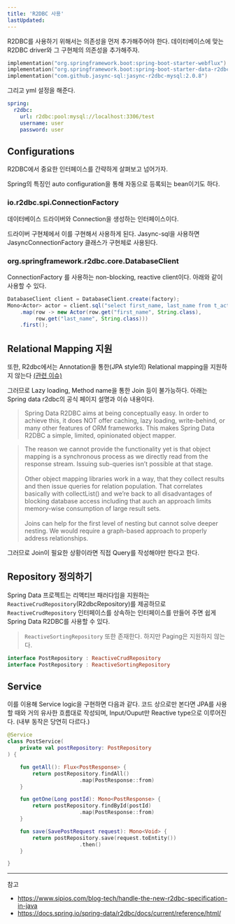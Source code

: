 ```yaml
---
title: 'R2DBC 사용'
lastUpdated: 
---
```


R2DBC를 사용하기 위해서는 의존성을 먼저 추가해주어야 한다. 데이터베이스에 맞는 R2DBC driver와 그 구현체의 의존성을 추가해주자.

```kotlin
implementation("org.springframework.boot:spring-boot-starter-webflux")
implementation("org.springframework.boot:spring-boot-starter-data-r2dbc")
implementation("com.github.jasync-sql:jasync-r2dbc-mysql:2.0.8")
```

그리고 yml 설정을 해준다.

```yml
spring:
  r2dbc:
    url: r2dbc:pool:mysql://localhost:3306/test
    username: user
    password: user
```

## Configurations

R2DBC에서 중요한 인터페이스를 간략하게 살펴보고 넘어가자.

Spring의 특징인 auto configuration을 통해 자동으로 등록되는 bean이기도 하다.

### io.r2dbc.spi.ConnectionFactory

데이터베이스 드라이버와 Connection을 생성하는 인터페이스이다.

드라이버 구현체에서 이를 구현해서 사용하게 된다. Jasync-sql을 사용하면 JasyncConnectionFactory 클래스가 구현체로 사용된다. 

### org.springframework.r2dbc.core.DatabaseClient

ConnectionFactory 를 사용하는 non-blocking, reactive client이다. 아래와 같이 사용할 수 있다.

```java
DatabaseClient client = DatabaseClient.create(factory);
Mono<Actor> actor = client.sql("select first_name, last_name from t_actor")
    .map(row -> new Actor(row.get("first_name", String.class),
         row.get("last_name", String.class)))
    .first();
```

## Relational Mapping 지원

또한, R2dbc에서는 Annotation을 통한(JPA style의) Relational mapping을 지원하지 않는다 [(관련 이슈)](https://github.com/spring-projects/spring-data-r2dbc/issues/356)

그러므로 Lazy loading, Method name을 통한 Join 등이 불가능하다. 아래는 Spring data r2dbc의 공식 페이지 설명과 이슈 내용이다.

> Spring Data R2DBC aims at being conceptually easy. In order to achieve this, it does NOT offer caching, lazy loading, write-behind, or many other features of ORM frameworks. This makes Spring Data R2DBC a simple, limited, opinionated object mapper.

> The reason we cannot provide the functionality yet is that object mapping is a synchronous process as we directly read from the response stream. Issuing sub-queries isn’t possible at that stage.<br><br>Other object mapping libraries work in a way, that they collect results and then issue queries for relation population. That correlates basically with collectList() and we’re back to all disadvantages of blocking database access including that auch an approach limits memory-wise consumption of large result sets.<br><br>Joins can help for the first level of nesting but cannot solve deeper nesting. We would require a graph-based approach to properly address relationships.
    
그러므로 Join이 필요한 상황이라면 직접 Query를 작성해야만 한다고 한다.

## Repository 정의하기

Spring Data 프로젝트는 리액티브 패러다임을 지원하는 `ReactiveCrudRepository`(R2dbcRepository)를 제공하므로 `ReactiveCrudRepository` 인터페이스를 상속하는 인터페이스를 만들어 주면 쉽게 Spring Data R2DBC를 사용할 수 있다. 

> `ReactiveSortingRepository` 또한 존재한다. 하지만 Paging은 지원하지 않는다.

```kotlin
interface PostRepository : ReactiveCrudRepository
interface PostRepository : ReactiveSortingRepository
```

## Service

이를 이용해 Service logic을 구현하면 다음과 같다. 코드 상으로만 본다면 JPA를 사용할 때와 거의 유사한 흐름대로 작성되며, Input/Ouput만 Reactive type으로 이루어진다. (내부 동작은 당연히 다르다.)

```kotlin
@Service
class PostService(
    private val postRepository: PostRepository
) {

    fun getAll(): Flux<PostResponse> {
        return postRepository.findAll()
                       .map(PostResponse::from)
    }

    fun getOne(Long postId): Mono<PostResponse> {
        return postRepository.findById(postId)
                       .map(PostResponse::from)
    }

    fun save(SavePostRequest request): Mono<Void> {
        return postRepository.save(request.toEntity())
                       .then()
    }

}
```

---

참고

- https://www.sipios.com/blog-tech/handle-the-new-r2dbc-specification-in-java
- https://docs.spring.io/spring-data/r2dbc/docs/current/reference/html/